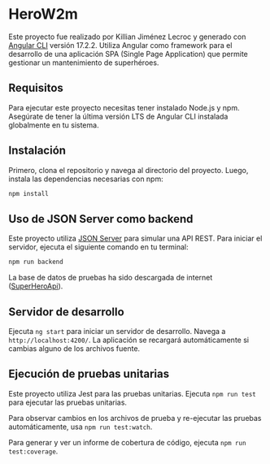 # HeroW2m

Este proyecto fue realizado por Killian Jiménez Lecroc y generado con [Angular CLI](https://github.com/angular/angular-cli) versión 17.2.2. Utiliza Angular como framework para el desarrollo de una aplicación SPA (Single Page Application) que permite gestionar un mantenimiento de superhéroes.

## Requisitos

Para ejecutar este proyecto necesitas tener instalado Node.js y npm. Asegúrate de tener la última versión LTS de Angular CLI instalada globalmente en tu sistema.

## Instalación

Primero, clona el repositorio y navega al directorio del proyecto. Luego, instala las dependencias necesarias con npm:

```bash
npm install
```

## Uso de JSON Server como backend

Este proyecto utiliza [JSON Server](https://github.com/typicode/json-server) para simular una API REST. Para iniciar el servidor, ejecuta el siguiente comando en tu terminal:

```bash
npm run backend
```

La base de datos de pruebas ha sido descargada de internet ([SuperHeroApi](https://cdn.jsdelivr.net/gh/akabab/superhero-api@0.3.0/api/all.json)).

## Servidor de desarrollo

Ejecuta `ng start` para iniciar un servidor de desarrollo. Navega a `http://localhost:4200/`. La aplicación se recargará automáticamente si cambias alguno de los archivos fuente.

## Ejecución de pruebas unitarias

Este proyecto utiliza Jest para las pruebas unitarias. Ejecuta `npm run test` para ejecutar las pruebas unitarias.

Para observar cambios en los archivos de prueba y re-ejecutar las pruebas automáticamente, usa `npm run test:watch`.

Para generar y ver un informe de cobertura de código, ejecuta `npm run test:coverage`.
